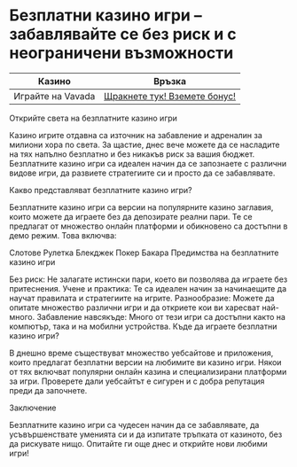 # Безплатни казино игри – забавлявайте се без риск и с неограничени възможности
| Казино                   | Връзка                                                                                         |
|--------------------------|------------------------------------------------------------------------------------------------|
| Играйте на Vavada        | [Щракнете тук! Вземете бонус!](https://partnervavadarv.com/?promo=664c53c2-c126-47df-a9b6-e93726155fae&target=register) |


Открийте света на безплатните казино игри

Казино игрите отдавна са източник на забавление и адреналин за милиони хора по света. За щастие, днес вече можете да се насладите на тях напълно безплатно и без никакъв риск за вашия бюджет. Безплатните казино игри са идеален начин да се запознаете с различни видове игри, да развиете стратегиите си и просто да се забавлявате.

Какво представляват безплатните казино игри?

Безплатните казино игри са версии на популярните казино заглавия, които можете да играете без да депозирате реални пари. Те се предлагат от множество онлайн платформи и обикновено са достъпни в демо режим. Това включва:

Слотове
Рулетка
Блекджек
Покер
Бакара
Предимства на безплатните казино игри

Без риск: Не залагате истински пари, което ви позволява да играете без притеснения.
Учене и практика: Те са идеален начин за начинаещите да научат правилата и стратегиите на игрите.
Разнообразие: Можете да опитате множество различни игри и да откриете кои ви харесват най-много.
Забавление навсякъде: Много от тези игри са достъпни както на компютър, така и на мобилни устройства.
Къде да играете безплатни казино игри?

В днешно време съществуват множество уебсайтове и приложения, които предлагат безплатни версии на любимите ви казино игри. Някои от тях включват популярни онлайн казина и специализирани платформи за игри. Проверете дали уебсайтът е сигурен и с добра репутация преди да започнете.

Заключение

Безплатните казино игри са чудесен начин да се забавлявате, да усъвършенствате уменията си и да изпитате тръпката от казиното, без да рискувате нищо. Опитайте ги още днес и открийте нови любими игри!
